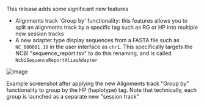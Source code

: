 This release adds some significant new features

- Alignments track 'Group by' functionality: this features allows you to split
  an alignments track by a specific tag such as RG or HP into multiple new
  session tracks
- A new adapter type display sequences from a FASTA file such as `NC_000001.10`
  in the user interface as `chr1`. This specifically targets the NCBI
  "sequence_report.tsv" to do this renaming, and is called
  `NcbiSequenceReportAliasAdapter`

![image](https://github.com/user-attachments/assets/d0adf4dd-e303-4174-98d8-aec59f67d223)

Example screenshot after applying the new Alignments track "Group by"
functionality to group by the HP (haplotype) tag. Note that technically, each
group is launched as a separate new "session track"
